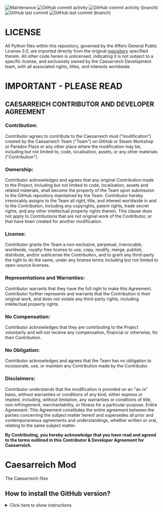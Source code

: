 ![Maintenance](https://img.shields.io/badge/Maintained-Yes-green)
![GitHub commit activity](https://img.shields.io/github/commit-activity/w/caesarreich/caesarreich)
![GitHub commit activity (branch)](https://img.shields.io/github/commit-activity/w/caesarreich/caesarreich/main?label=commit%20activity%20(main))
![GitHub last commit](https://img.shields.io/github/last-commit/caesarreich/caesarreich)
![GitHub last commit (branch)](https://img.shields.io/github/last-commit/caesarreich/caesarreich/main?label=last%20commit%20(main))


# LICENSE
All Python files within this repository, governed by the Affero General Public License 3.0, are imported directly from the original [repository](https://github.com/thanasis09/hoi4scripts) specified therein. All other code herein is unlicensed, indicating it is not subject to a specific license, and exclusively owned by the Caesarreich Development team, with all associated rights, titles, and interests worldwide.

# IMPORTANT - PLEASE READ
## CAESARREICH CONTRIBUTOR AND DEVELOPER AGREEMENT

### Contribution: 
 Contributor agrees to contribute to the Caesarreich mod ("modification") created by the Caesarreich Team ("Team") on GitHub or Steam Workshop or Paradox Plaza or any other place where the modification may be, including but not limited to, code, localisation, assets, or any other materials ("Contribution").
### Ownership: 
Contributor acknowledges and agrees that any original Contribution made to the Project, including but not limited to code, localisation, assets and related materials, shall become the property of the Team upon submission to the GitHub repository maintained by the Team. Contributor hereby irrevocably assigns to the Team all right, title, and interest worldwide in and to the Contribution, including any copyrights, patent rights, trade secret rights, and any other intellectual property rights therein. This clause does not apply to Contributions that are not original work of the Contributor, or that have been created for another modification.
### License: 
Contributor grants the Team a non-exclusive, perpetual, irrevocable, worldwide, royalty-free license to use, copy, modify, merge, publish, distribute, and/or sublicense the Contribution, and to grant any third-party the right to do the same, under any license terms including but not limited to open-source licenses.
### Representations and Warranties: 
Contributor warrants that they have the full right to make this Agreement. Contributor further represents and warrants that the Contribution is their original work, and does not violate any third-party rights, including intellectual property rights.
### No Compensation: 
Contributor acknowledges that they are contributing to the Project voluntarily and will not receive any compensation, financial or otherwise, for their Contribution.
 
### No Obligation: 
Contributor acknowledges and agrees that the Team has no obligation to incorporate, use, or maintain any Contribution made by the Contributor.
### Disclaimers: 
Contributor understands that the modification is provided on an "as-is" basis, without warranties or conditions of any kind, either express or implied, including, without limitation, any warranties or conditions of title, non-infringement, merchantability, or fitness for a particular purpose.
Entire Agreement: This Agreement constitutes the entire agreement between the parties concerning the subject matter hereof and supersedes all prior and contemporaneous agreements and understandings, whether written or oral, relating to the same subject matter.

**By Contributing, you hereby acknowledge that you have read and agreed to the terms outlined in this Contributor & Developer Agreement for Caesarreich.**

# Caesarreich Mod
The Caesarreich files
## How to install the GitHub version?
<details><summary>Click here to show instructions</summary>
<ul>
  <li>Create a new mod through the Paradox Launcher</li>                  
  <li>Download the zip folder using the Green Button</li>             
  <li>Unzip the zip folder</li>
  <li>Take all of its contents and put them in the folder of the mod you created previously</li>
  <li>When prompted to replace files, say yes</li>
  <li>In the mod file, there should be a .mod file with the name of the mod you created. Edit this file to include the following in the end:</li>
</ul>

<details><summary>CLICK ME</summary>
<p>

```lua
replace_path="common/abilities"
replace_path="common/ai_areas"
replace_path="common/ai_equipment"
replace_path="common/ai_focuses"
replace_path="common/ai_strategy"
replace_path="common/ai_strategy_plans"
replace_path="common/ai_templates"
replace_path="common/autonomous_states"
replace_path="common/bookmarks"
replace_path="common/bop"
replace_path="common/characters"
replace_path="common/continuous_focus"
replace_path="common/countries"
replace_path="common/country_leader"
replace_path="common/country_tag_aliases"
replace_path="common/country_tags"
replace_path="common/decisions"
replace_path="common/decisions/categories"
replace_path="common/difficulty_settings"
replace_path="common/dynamic_modifiers"
replace_path="common/game_rules"
replace_path="common/idea_tags"
replace_path="common/ideas"
replace_path="common/ideologies"
replace_path="common/military_industrial_organization/organizations"
replace_path="common/modifiers"
replace_path="common/modifier_definitions"
replace_path="common/names"
replace_path="common/national_focus"
replace_path="common/on_actions"
replace_path="common/operations"
replace_path="common/opinion_modifiers"
replace_path="common/peace_conference/ai_peace"
replace_path="common/peace_conference/categories"
replace_path="common/peace_conference/cost_modifiers"
replace_path="common/scorers/country"
replace_path="common/scripted_diplomatic_actions"
replace_path="common/scripted_effects"
replace_path="common/scripted_guis"
replace_path="common/scripted_localisation"
replace_path="common/scripted_triggers"
replace_path="common/state_category"
replace_path="common/technologies"
replace_path="common/technology_sharing"
replace_path="common/technology_tags"
replace_path="common/units/codenames_operatives"
replace_path="common/units/names"
replace_path="common/units/names_divisions"
replace_path="common/units/names_railway_guns"
replace_path="common/units/names_ships"
replace_path="events"
replace_path="gfx/loadingscreens"
replace_path="gfx/flags"
replace_path="history/countries"
replace_path="history/general"
replace_path="history/states"
replace_path="history/units"
replace_path="map/strategicregions"
replace_path="map/supplyareas"
replace_path="portraits"
replace_path="tests"
```
</p>
</details>

**Note:** you need to **include them**, so you don't need to delete anything else.
</details>

